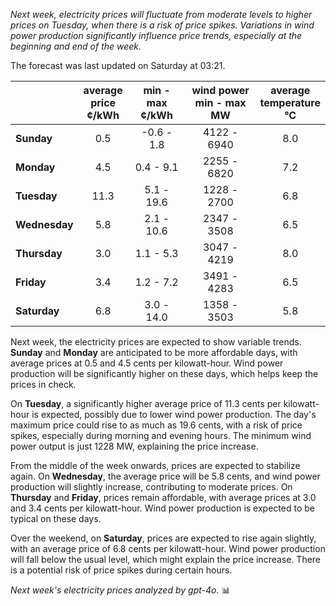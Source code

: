 *Next week, electricity prices will fluctuate from moderate levels to higher prices on Tuesday, when there is a risk of price spikes. Variations in wind power production significantly influence price trends, especially at the beginning and end of the week.*

The forecast was last updated on Saturday at 03:21.

|              | average<br>price<br>¢/kWh | min - max<br>¢/kWh | wind power<br>min - max<br>MW | average<br>temperature<br>°C |
|:-------------|:----------------:|:----------------:|:-------------:|:-------------:|
| **Sunday**   | 0.5              | -0.6 - 1.8       | 4122 - 6940   | 8.0           |
| **Monday**   | 4.5              | 0.4 - 9.1        | 2255 - 6820   | 7.2           |
| **Tuesday**  | 11.3             | 5.1 - 19.6       | 1228 - 2700   | 6.8           |
| **Wednesday**| 5.8              | 2.1 - 10.6       | 2347 - 3508   | 6.5           |
| **Thursday** | 3.0              | 1.1 - 5.3        | 3047 - 4219   | 8.0           |
| **Friday**   | 3.4              | 1.2 - 7.2        | 3491 - 4283   | 6.5           |
| **Saturday** | 6.8              | 3.0 - 14.0       | 1358 - 3503   | 5.8           |

Next week, the electricity prices are expected to show variable trends. **Sunday** and **Monday** are anticipated to be more affordable days, with average prices at 0.5 and 4.5 cents per kilowatt-hour. Wind power production will be significantly higher on these days, which helps keep the prices in check.

On **Tuesday**, a significantly higher average price of 11.3 cents per kilowatt-hour is expected, possibly due to lower wind power production. The day's maximum price could rise to as much as 19.6 cents, with a risk of price spikes, especially during morning and evening hours. The minimum wind power output is just 1228 MW, explaining the price increase.

From the middle of the week onwards, prices are expected to stabilize again. On **Wednesday**, the average price will be 5.8 cents, and wind power production will slightly increase, contributing to moderate prices. On **Thursday** and **Friday**, prices remain affordable, with average prices at 3.0 and 3.4 cents per kilowatt-hour. Wind power production is expected to be typical on these days.

Over the weekend, on **Saturday**, prices are expected to rise again slightly, with an average price of 6.8 cents per kilowatt-hour. Wind power production will fall below the usual level, which might explain the price increase. There is a potential risk of price spikes during certain hours.

*Next week's electricity prices analyzed by gpt-4o.* 📊
